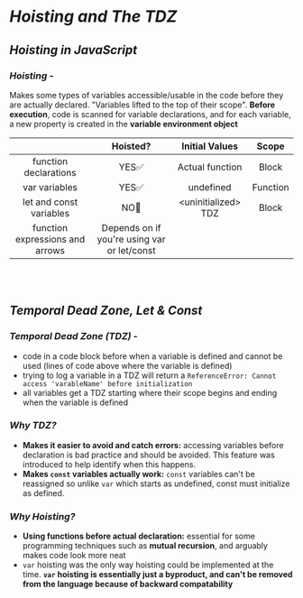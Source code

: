 # **_Hoisting and The TDZ_**

## **_Hoisting in JavaScript_**

### **_Hoisting_** -

Makes some types of variables accessible/usable in the code before they are actually declared. "Variables lifted to the top of their scope".
**Before execution**, code is scanned for variable declarations, and for each variable, a new property is created in the **variable environment object**

|                                 |                  Hoisted?                   |    Initial Values    |  Scope   |
| :-----------------------------: | :-----------------------------------------: | :------------------: | :------: |
|      function declarations      |                    YES✅                    |   Actual function    |  Block   |
|          var variables          |                    YES✅                    |      undefined       | Function |
|     let and const variables     |                    NO🚫                     | \<uninitialized> TDZ |  Block   |
| function expressions and arrows | Depends on if you're using var or let/const |

<br>
<br>

## **_Temporal Dead Zone, Let & Const_**

### **_Temporal Dead Zone (TDZ)_** -

- code in a code block before when a variable is defined and cannot be used (lines of code above where the variable is defined)
- trying to log a variable in a TDZ will return a `ReferenceError: Cannot access 'varableName' before initialization`
- all variables get a TDZ starting where their scope begins and ending when the variable is defined

### **_Why TDZ?_**

- **Makes it easier to avoid and catch errors:** accessing variables before declaration is bad practice and should be avoided. This feature was introduced to help identify when this happens.
- **Makes `const` variables actually work:** `const` variables can't be reassigned so unlike `var` which starts as undefined, const must initialize as defined.

### **_Why Hoisting?_**

- **Using functions before actual declaration:** essential for some programming techniques such as **mutual recursion**, and arguably makes code look more neat
- `var` hoisting was the only way hoisting could be implemented at the time. **`var` hoisting is essentially just a byproduct, and can't be removed from the language because of backward compatability**
